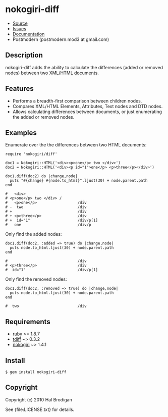 # nokogiri-diff

* [Source](http://github.com/postmodern/nokogiri-diff)
* [Issues](http://github.com/postmodern/nokogiri-diff/issues)
* [Documentation](http://rubydoc.info/gems/nokogiri-diff/frames)
* Postmodern (postmodern.mod3 at gmail.com)

## Description

nokogiri-diff adds the ability to calculate the differences (added or
removed nodes) between two XML/HTML documents.

## Features

* Performs a breadth-first comparison between children nodes.
* Compares XML/HTML Elements, Attributes, Text nodes and DTD nodes.
* Allows calculating differences between documents, or just enumerating the
  added or removed nodes.

## Examples

Enumerate over the the differences between two HTML documents:

    require 'nokogiri/diff'

    doc1 = Nokogiri::HTML('<div><p>one</p> two </div>')
    doc2 = Nokogiri::HTML('<div><p id="1">one</p> <p>three</p></div>')

    doc1.diff(doc2) do |change,node|
      puts "#{change} #{node.to_html}".ljust(30) + node.parent.path
    end

    #   <div>
    # <p>one</p> two </div> /
    #   <p>one</p>                  /div
    # -  two                        /div
    # +                             /div
    # + <p>three</p>                /div
    # +  id="1"                     /div/p[1]
    #   one                         /div/p

Only find the added nodes:

    doc1.diff(doc2, :added => true) do |change,node|
      puts node.to_html.ljust(30) + node.parent.path
    end

    #                               /div
    # <p>three</p>                  /div
    #  id="1"                       /div/p[1]

Only find the removed nodes:

    doc1.diff(doc2, :removed => true) do |change,node|
      puts node.to_html.ljust(30) + node.parent.path
    end

    #  two                          /div

## Requirements

* [ruby](http://www.ruby-lang.org/) >= 1.8.7
* [tdiff](http://github.com/postmodern/tdiff) ~> 0.3.2
* [nokogiri](http://nokogiri.rubyforge.org/) ~> 1.4.1

## Install

    $ gem install nokogiri-diff

## Copyright

Copyright (c) 2010 Hal Brodigan

See {file:LICENSE.txt} for details.
